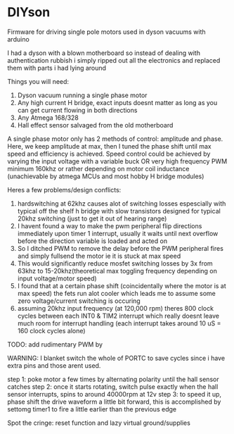 # DIYson
Firmware for driving single pole motors used in dyson vacuums with arduino

I had a dyson with a blown motherboard so instead of dealing with authentication rubbish i simply ripped out all the electronics and replaced them with parts i had lying around

Things you will need: 
1. Dyson vacuum running a single phase motor
2. Any high current H bridge, exact inputs doesnt matter as long as you can get current flowing in both directions
3. Any Atmega 168/328
4. Hall effect sensor salvaged from the old motherboard


A single phase motor only has 2 methods of control: amplitude and phase. Here, we keep amplitude at max, then I tuned the phase shift until max speed and efficiency is achieved. 
Speed control could be achieved by varying the input voltage with a variable buck OR very high frequency PWM minimum 160khz or rather depending on motor coil inductance (unachievable by atmega MCUs and most hobby H bridge modules)



Heres a few problems/design conflicts: 
1. hardswitching at 62khz causes alot of switching losses espescially with typical off the shelf h bridge with slow transistors designed for typical 20khz switching (just to get it out of hearing range)
2. I havent found a way to make the pwm peripheral flip directions immediately upon timer 1 interrupt, usually it waits until next overflow before the direction variable is loaded and acted on
3. So I ditched PWM to remove the delay before the PWM peripheral fires and simply fullsend the motor ie it is stuck at max speed
4. This would significantly reduce mosfet switching losses by 3x from 63khz to 15-20khz(theoretical max toggling frequency depending on input voltage/motor speed)
5. I found that at a certain phase shift (coincidentally where the motor is at max speed) the fets run alot cooler which leads me to assume some zero voltage/current switching is occuring
6. assuming 20khz input frequency (at 120,000 rpm) theres 800 clock cycles between each INT0 & TIM2 interrupt which really doesnt leave much room for interrupt handling (each interrupt takes around 10 uS = 160 clock cycles alone)

TODO: add rudimentary PWM by 





WARNING: I blanket switch the whole of PORTC to save cycles since i have extra pins and those arent used.


step 1: poke motor a few times by alternating polarity until the hall sensor catches
step 2: once it starts rotating, switch pulse exactly when the hall sensor interrupts, spins to around 40000rpm at 12v
step 3: to speed it up, phase shift the drive waveform a little bit forward, this is accomplished by settomg timer1 to fire a little earlier than the previous edge


Spot the cringe: reset function and lazy virtual ground/supplies
